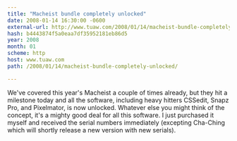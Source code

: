 ```yaml
---
title: "Macheist bundle completely unlocked"
date: 2008-01-14 16:30:00 -0600
external-url: http://www.tuaw.com/2008/01/14/macheist-bundle-completely-unlocked/
hash: b4443874f5a0eaa7df35952181eb86d5
year: 2008
month: 01
scheme: http
host: www.tuaw.com
path: /2008/01/14/macheist-bundle-completely-unlocked/

---
```


We've covered this year's Macheist a couple of times already, but they hit a milestone today and all the software, including heavy hitters CSSedit, Snapz Pro, and Pixelmator, is now unlocked. Whatever else you might think of the concept, it's a mighty good deal for all this software. I just purchased it myself and received the serial numbers immediately (excepting Cha-Ching which will shortly release a new version with new serials).
